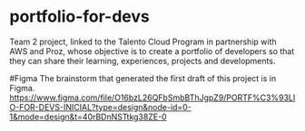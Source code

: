 # portfolio-for-devs
Team 2 project, linked to the Talento Cloud Program in partnership with AWS and Proz, whose objective is to create a portfolio of developers so that they can share their learning, experiences, projects and developments.

#Figma
The brainstorm that generated the first draft of this project is in Figma.
https://www.figma.com/file/O16bzL26QFbSmbBThJgpZ9/PORTF%C3%93LIO-FOR-DEVS-INICIAL?type=design&node-id=0-1&mode=design&t=40rBDnNSTtkg38ZE-0
